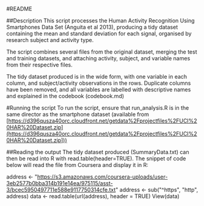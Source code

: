#README

##Description
This script processes the Human Activity Recognition Using Smartphones Data Set (Anguita et al 2013), producing a tidy dataset containing the mean and standard deviation for each signal, organised by research subject and activity type.

The script combines several files from the original dataset, merging the test and training datasets, and attaching activity, subject, and variable names from their respective files.

The tidy dataset produced is in the wide form, with one variable in each column, and subject/activity observations in the rows.  Duplicate columns have been removed, and all variables are labelled with descriptive names and explained in the codebook (codebook.md)

#Running the script
To run the script, ensure that run_analysis.R is in the same director as the smartphone dataset (available from [https://d396qusza40orc.cloudfront.net/getdata%2Fprojectfiles%2FUCI%20HAR%20Dataset.zip](https://d396qusza40orc.cloudfront.net/getdata%2Fprojectfiles%2FUCI%20HAR%20Dataset.zip]))

##Reading the output
The tidy dataset produced (SummaryData.txt) can then be read into R with read.table(header=TRUE).  The snippet of code below will read the file from Coursera and display it in R:

address <- "https://s3.amazonaws.com/coursera-uploads/user-3eb2577b0bba314b191e14ea/975115/asst-3/bcec5950497711e588e9117750314cfe.txt"
address <- sub("^https", "http", address)
data <- read.table(url(address), header = TRUE) 
View(data)








